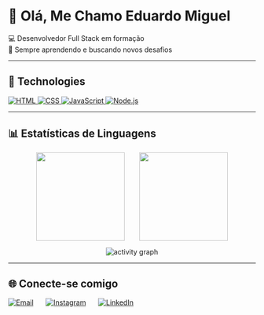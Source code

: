 
# 👋 Olá, Me Chamo Eduardo Miguel  

💻 Desenvolvedor Full Stack em formação  
🎯 Sempre aprendendo e buscando novos desafios  

---

## 🚀 Technologies

<!-- HTML -->
<a href="https://developer.mozilla.org/pt-BR/docs/Web/HTML" target="_blank">
  <img src="https://img.shields.io/badge/HTML-E34F26?style=for-the-badge&logo=html5&logoColor=FFFFFF" alt="HTML"/>
</a>

<!-- CSS -->
<a href="https://developer.mozilla.org/pt-BR/docs/Web/CSS" target="_blank">
  <img src="https://img.shields.io/badge/CSS-1572B6?style=for-the-badge&logo=css3&logoColor=FFFFFF" alt="CSS"/>
</a>

<!-- JavaScript -->
<a href="https://developer.mozilla.org/pt-BR/docs/Web/JavaScript" target="_blank">
  <img src="https://img.shields.io/badge/JavaScript-F7DF1E?style=for-the-badge&logo=javascript&logoColor=000000" alt="JavaScript"/>
</a>

<!-- Node.js -->
<a href="https://nodejs.org/" target="_blank">
  <img src="https://img.shields.io/badge/Node.js-339933?style=for-the-badge&logo=node.js&logoColor=FFFFFF" alt="Node.js"/>
</a>

---

## 📊 Estatísticas de Linguagens

<p align="center" style="display: flex; justify-content: center; gap: 30px; flex-wrap: wrap; align-items: center;">
  
  <!-- GitHub Stats geral -->
  <img height="180em" src="https://github-readme-stats.vercel.app/api?username=TWLMORFEU&show_icons=true&count_private=true&include_all_commits=true&title_color=A3C4F3&icon_color=A3C4F3&text_color=A3C4F3&bg_color=000000"/>

  <!-- Gráfico de linguagens em donut -->
  <img height="180em" src="https://github-readme-stats.vercel.app/api/top-langs/?username=TWLMORFEU&layout=donut&langs_count=8&title_color=A3C4F3&text_color=A3C4F3&bg_color=000000&hide_border=false&icon_color=A3C4F3"/>

</p>

<!-- Gráfico de atividade estilo pontos -->
<p align="center">
  <img src="https://github-readme-activity-graph.vercel.app/graph?username=TWLMORFEU&theme=react-dark&point=ADD8E6&area=true&hide_border=false" alt="activity graph"/>
</p>

---

## 🌐 Conecte-se comigo  

<p align="left" style="display: flex; gap: 25px; flex-wrap: wrap; justify-content: flex-start;">

  <!-- Email -->
  <a href="mailto:eduardomiguel.34521@gmail.com" target="_blank">
    <img src="https://img.shields.io/badge/Email-D14836?style=for-the-badge&logo=gmail&logoColor=FFFFFF" alt="Email"/>
  </a>

  <!-- Instagram -->
  <a href="https://www.instagram.com/edu.st_" target="_blank">
    <img src="https://img.shields.io/badge/Instagram-E1306C?style=for-the-badge&logo=instagram&logoColor=FFFFFF" alt="Instagram"/>
  </a>

  <!-- LinkedIn -->
  <a href="https://www.linkedin.com/in/eduardo-badar%C3%B3-996421347" target="_blank">
        <img src="https://img.shields.io/badge/LinkedIn-0A66C2?style=for-the-badge&logo=linkedin&logoColor=FFFFFF" alt="LinkedIn"/>
  </a>

</p>
